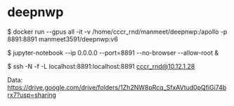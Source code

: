 # deepnwp

$ docker run --gpus all -it -v /home/cccr_rnd/manmeet/deepnwp:/apollo  -p 8891:8891  manmeet3591/deepnwp:v6

$ jupyter-notebook --ip 0.0.0.0 --port=8891 --no-browser --allow-root &

$ ssh -N -f -L localhost:8891:localhost:8891 cccr_rnd@10.12.1.28

Data: https://drive.google.com/drive/folders/1Zh2NW8pRcq_SfxAVtud0pQfiGi74brx7?usp=sharing
